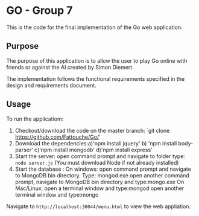 # GO - Group 7

This is the code for the final implementation of the Go web application.

## Purpose

The purpose of this application is to allow the user to play Go online with friends or against the AI created by Simon Diemert.

The implementation follows the functional requirements specified in the design and requirements document.

## Usage

To run the applicatiom: 

1. Checkout/download the code on the master branch: `git clone https://github.com/Fattouche/Go/'
2. Download the dependencies:a)'npm install jquery' b) 'npm install body-parser' c)'npm install mongodb' d)'npm install express'
2. Start the server: open command prompt and navigate to folder type: `node server.js` (You must download Node if not already installed)
3. Start the database :
      On	windows: open	command	prompt	and	navigate	to	MongoDB bin directory. Type: mongod.exe
                   open	another	command	prompt,	navigate	to	MongoDB bin directory and	type:mongo.exe
      On	Mac/Linux: open	a	terminal window and	type:mongod
                     open	another	terminal	window	and	type:mongo

Navigate to `http://localhost:30044/menu.html` to view the web appliation.
